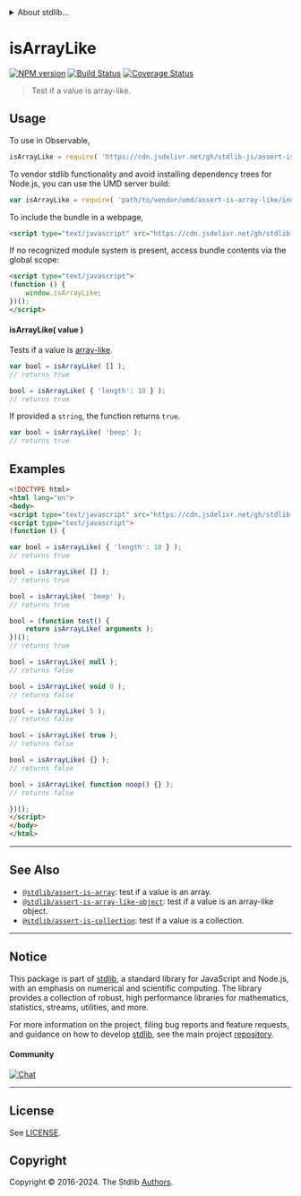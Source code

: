 <!--

@license Apache-2.0

Copyright (c) 2018 The Stdlib Authors.

Licensed under the Apache License, Version 2.0 (the "License");
you may not use this file except in compliance with the License.
You may obtain a copy of the License at

   http://www.apache.org/licenses/LICENSE-2.0

Unless required by applicable law or agreed to in writing, software
distributed under the License is distributed on an "AS IS" BASIS,
WITHOUT WARRANTIES OR CONDITIONS OF ANY KIND, either express or implied.
See the License for the specific language governing permissions and
limitations under the License.

-->


<details>
  <summary>
    About stdlib...
  </summary>
  <p>We believe in a future in which the web is a preferred environment for numerical computation. To help realize this future, we've built stdlib. stdlib is a standard library, with an emphasis on numerical and scientific computation, written in JavaScript (and C) for execution in browsers and in Node.js.</p>
  <p>The library is fully decomposable, being architected in such a way that you can swap out and mix and match APIs and functionality to cater to your exact preferences and use cases.</p>
  <p>When you use stdlib, you can be absolutely certain that you are using the most thorough, rigorous, well-written, studied, documented, tested, measured, and high-quality code out there.</p>
  <p>To join us in bringing numerical computing to the web, get started by checking us out on <a href="https://github.com/stdlib-js/stdlib">GitHub</a>, and please consider <a href="https://opencollective.com/stdlib">financially supporting stdlib</a>. We greatly appreciate your continued support!</p>
</details>

# isArrayLike

[![NPM version][npm-image]][npm-url] [![Build Status][test-image]][test-url] [![Coverage Status][coverage-image]][coverage-url] <!-- [![dependencies][dependencies-image]][dependencies-url] -->

> Test if a value is array-like.



<section class="usage">

## Usage

To use in Observable,

```javascript
isArrayLike = require( 'https://cdn.jsdelivr.net/gh/stdlib-js/assert-is-array-like@v0.2.0-umd/browser.js' )
```

To vendor stdlib functionality and avoid installing dependency trees for Node.js, you can use the UMD server build:

```javascript
var isArrayLike = require( 'path/to/vendor/umd/assert-is-array-like/index.js' )
```

To include the bundle in a webpage,

```html
<script type="text/javascript" src="https://cdn.jsdelivr.net/gh/stdlib-js/assert-is-array-like@v0.2.0-umd/browser.js"></script>
```

If no recognized module system is present, access bundle contents via the global scope:

```html
<script type="text/javascript">
(function () {
    window.isArrayLike;
})();
</script>
```

#### isArrayLike( value )

Tests if a value is [array-like][array-like].

<!-- eslint-disable object-curly-newline -->

```javascript
var bool = isArrayLike( [] );
// returns true

bool = isArrayLike( { 'length': 10 } );
// returns true
```

If provided a `string`, the function returns `true`.

```javascript
var bool = isArrayLike( 'beep' );
// returns true
```

</section>

<!-- /.usage -->

<section class="examples">

## Examples

<!-- eslint-disable object-curly-newline, no-restricted-syntax, no-empty-function -->

<!-- eslint no-undef: "error" -->

```html
<!DOCTYPE html>
<html lang="en">
<body>
<script type="text/javascript" src="https://cdn.jsdelivr.net/gh/stdlib-js/assert-is-array-like@v0.2.0-umd/browser.js"></script>
<script type="text/javascript">
(function () {

var bool = isArrayLike( { 'length': 10 } );
// returns true

bool = isArrayLike( [] );
// returns true

bool = isArrayLike( 'beep' );
// returns true

bool = (function test() {
    return isArrayLike( arguments );
})();
// returns true

bool = isArrayLike( null );
// returns false

bool = isArrayLike( void 0 );
// returns false

bool = isArrayLike( 5 );
// returns false

bool = isArrayLike( true );
// returns false

bool = isArrayLike( {} );
// returns false

bool = isArrayLike( function noop() {} );
// returns false

})();
</script>
</body>
</html>
```

</section>

<!-- /.examples -->

<!-- Section for related `stdlib` packages. Do not manually edit this section, as it is automatically populated. -->

<section class="related">

* * *

## See Also

-   <span class="package-name">[`@stdlib/assert-is-array`][@stdlib/assert/is-array]</span><span class="delimiter">: </span><span class="description">test if a value is an array.</span>
-   <span class="package-name">[`@stdlib/assert-is-array-like-object`][@stdlib/assert/is-array-like-object]</span><span class="delimiter">: </span><span class="description">test if a value is an array-like object.</span>
-   <span class="package-name">[`@stdlib/assert-is-collection`][@stdlib/assert/is-collection]</span><span class="delimiter">: </span><span class="description">test if a value is a collection.</span>

</section>

<!-- /.related -->

<!-- Section for all links. Make sure to keep an empty line after the `section` element and another before the `/section` close. -->


<section class="main-repo" >

* * *

## Notice

This package is part of [stdlib][stdlib], a standard library for JavaScript and Node.js, with an emphasis on numerical and scientific computing. The library provides a collection of robust, high performance libraries for mathematics, statistics, streams, utilities, and more.

For more information on the project, filing bug reports and feature requests, and guidance on how to develop [stdlib][stdlib], see the main project [repository][stdlib].

#### Community

[![Chat][chat-image]][chat-url]

---

## License

See [LICENSE][stdlib-license].


## Copyright

Copyright &copy; 2016-2024. The Stdlib [Authors][stdlib-authors].

</section>

<!-- /.stdlib -->

<!-- Section for all links. Make sure to keep an empty line after the `section` element and another before the `/section` close. -->

<section class="links">

[npm-image]: http://img.shields.io/npm/v/@stdlib/assert-is-array-like.svg
[npm-url]: https://npmjs.org/package/@stdlib/assert-is-array-like

[test-image]: https://github.com/stdlib-js/assert-is-array-like/actions/workflows/test.yml/badge.svg?branch=v0.2.0
[test-url]: https://github.com/stdlib-js/assert-is-array-like/actions/workflows/test.yml?query=branch:v0.2.0

[coverage-image]: https://img.shields.io/codecov/c/github/stdlib-js/assert-is-array-like/main.svg
[coverage-url]: https://codecov.io/github/stdlib-js/assert-is-array-like?branch=main

<!--

[dependencies-image]: https://img.shields.io/david/stdlib-js/assert-is-array-like.svg
[dependencies-url]: https://david-dm.org/stdlib-js/assert-is-array-like/main

-->

[chat-image]: https://img.shields.io/gitter/room/stdlib-js/stdlib.svg
[chat-url]: https://app.gitter.im/#/room/#stdlib-js_stdlib:gitter.im

[stdlib]: https://github.com/stdlib-js/stdlib

[stdlib-authors]: https://github.com/stdlib-js/stdlib/graphs/contributors

[umd]: https://github.com/umdjs/umd
[es-module]: https://developer.mozilla.org/en-US/docs/Web/JavaScript/Guide/Modules

[deno-url]: https://github.com/stdlib-js/assert-is-array-like/tree/deno
[deno-readme]: https://github.com/stdlib-js/assert-is-array-like/blob/deno/README.md
[umd-url]: https://github.com/stdlib-js/assert-is-array-like/tree/umd
[umd-readme]: https://github.com/stdlib-js/assert-is-array-like/blob/umd/README.md
[esm-url]: https://github.com/stdlib-js/assert-is-array-like/tree/esm
[esm-readme]: https://github.com/stdlib-js/assert-is-array-like/blob/esm/README.md
[branches-url]: https://github.com/stdlib-js/assert-is-array-like/blob/main/branches.md

[stdlib-license]: https://raw.githubusercontent.com/stdlib-js/assert-is-array-like/main/LICENSE

[array-like]: http://www.2ality.com/2013/05/quirk-array-like-objects.html

<!-- <related-links> -->

[@stdlib/assert/is-array]: https://github.com/stdlib-js/assert-is-array/tree/umd

[@stdlib/assert/is-array-like-object]: https://github.com/stdlib-js/assert-is-array-like-object/tree/umd

[@stdlib/assert/is-collection]: https://github.com/stdlib-js/assert-is-collection/tree/umd

<!-- </related-links> -->

</section>

<!-- /.links -->
